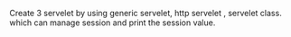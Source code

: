 Create 3 servelet by using generic  servelet, http servelet , servelet class. which can manage session and print the session value.
